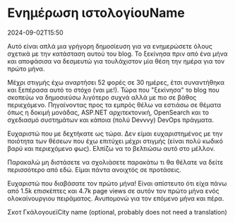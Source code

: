 # Ενημέρωση ιστολογίουName

<datetime class="hidden">2024-09-02T15:50</datetime>

<!--category-- Blog -->
Αυτό είναι απλά μια γρήγορη δημοσίευση για να ενημερώσετε όλους σχετικά με την κατάσταση αυτού του blog. Το ξεκίνησα πριν από ένα μήνα και αποφάσισα να δεσμευτώ για τουλάχιστον μία θέση την ημέρα για τον πρώτο μήνα.

Μέχρι στιγμής έχω αναρτήσει 52 φορές σε 30 ημέρες, έτσι συναντήθηκα και ξεπέρασα αυτό το στόχο (ναι με!). Τώρα που "ξεκίνησα" το blog που σκοπεύω να δημοσιεύσω λιγότερο συχνά αλλά με πιο σε βάθος περιεχόμενο.
Πηγαίνοντας προς τα εμπρός θέλω να εστιάσω σε θέματα όπως η δοκιμή μονάδας, ASP.NET αρχιτεκτονική, OpenSearch και το σχεδιασμό συστημάτων και κάποια (πολύ Devvvy) DevOps πράγματα.

Ευχαριστώ που με δεχτήκατε ως τώρα. Δεν είμαι ευχαριστημένος με την ποιότητα των θέσεων που έχω επιτύχει μέχρι στιγμής (είναι πολύ κωδικό βαρύ και περιεχόμενο φως). Ελπίζω να το βελτιώσω αυτό στο μέλλον.

Παρακαλώ μη διστάσετε να σχολιάσετε παρακάτω τι θα θέλατε να δείτε περισσότερο από εδώ. Είμαι πάντα ανοιχτός σε προτάσεις.

Ευχαριστώ που διαβάσατε τον πρώτο μήνα! Είναι απίστευτο ότι είχα πάνω από 1.5k επισκέπτες και 4.7k page views σε αυτόν τον πρώτο μήνα ενός ολοκαίνουργιου πειράματος. Ανυπομονώ για τον επόμενο μήνα και πέρα.

Σκοτ ΓκάλογουεϊCity name (optional, probably does not need a translation)